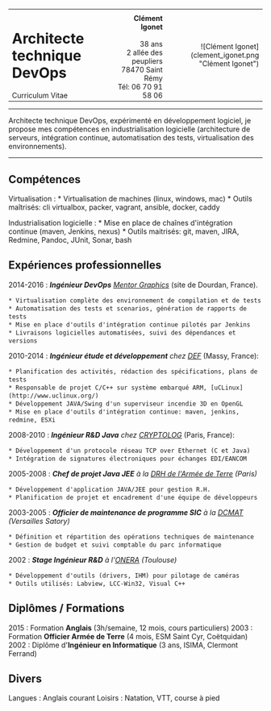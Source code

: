 <table width="100%">
	<tr>
		<td style="vertical-align:top;" align="left">
	  	<h1>Architecte technique DevOps</h1>
			Curriculum Vitae
		</td>
		<td style="vertical-align:bottom;" align="right" width="22%">
			<b>Clément Igonet</b> <br/>
			<clement@igonet.fr> <br/>
			38 ans <br/>
			2 allée des peupliers <br/>
			78470 Saint Rémy <br/>
			Tél: 06 70 91 58 06 <br/>
		</td>
		<td align="right">![Clément Igonet](clement_igonet.png "Clément Igonet")</td>
	</tr>
</table>

----

Architecte technique DevOps, expérimenté en développement logiciel, je propose mes compétences en
industrialisation logicielle (architecture de serveurs, intégration continue, automatisation des tests, virtualisation des environnements).

----

Compétences
--------------------

Virtualisation
:   * Virtualisation de machines (linux, windows, mac)
    * Outils maîtrisés: cli virtualbox, packer, vagrant, ansible, docker, caddy

Industrialisation logicielle
:   * Mise en place de chaînes d'intégration continue (maven, Jenkins, nexus)
    * Outils maitrisés: git, maven, JIRA, Redmine, Pandoc, JUnit, Sonar, bash


Expériences professionnelles
--------------------

2014-2016
:   ***Ingénieur DevOps** [Mentor Graphics](http://www.mentor.com/)*
	(site de Dourdan, France).

	* Virtualisation complète des environnement de compilation et de tests
	* Automatisation des tests et scenarios, génération de rapports de tests
	* Mise en place d'outils d'intégration continue pilotés par Jenkins
	* Livraisons logicielles automatisées, suivi des dépendances et versions

2010-2014
:   ***Ingénieur étude et développement** chez [DEF](http://def-online.com)*
	(Massy, France):

	* Planification des activités, rédaction des spécifications, plans de tests
	* Responsable de projet C/C++ sur système embarqué ARM, [uCLinux](http://www.uclinux.org/)
	* Développement JAVA/Swing d'un superviseur incendie 3D en OpenGL
	* Mise en place d'outils d'intégration continue: maven, jenkins, redmine, ESXi

2008-2010
:	***Ingénieur R&D Java** chez [CRYPTOLOG](http://www.cryptolog.com)* (Paris, France):

	* Développement d'un protocole réseau TCP over Ethernet (C et Java)
	* Intégration de signatures électroniques pour échanges EDI/EANCOM

2005-2008
:	***Chef de projet Java JEE** à la [DRH de l'Armée de Terre](http://www.defense.gouv.fr/terre/l-armee-de-terre-au-contact/les-grands-commandeurs/drhat) (Paris)*

	* Développement d'application JAVA/JEE pour gestion R.H.
	* Planification de projet et encadrement d'une équipe de développeurs

2003-2005
:	***Officier de maintenance de programme SIC** à la [DCMAT](http://www.defense.gouv.fr/terre/presentation/directions-commandements-et-centres/maintenance/direction-centrale-du-materiel/%28language%29/fre-FR#SearchText=direction%20centrale#xtcr=1) (Versailles Satory)*

	* Définition et répartition des opérations techniques de maintenance
	* Gestion de budget et suivi comptable du parc informatique

2002
:	***Stage Ingénieur R&D** à l'[ONERA](http://www.onera.fr/fr/nos-centres/midi-pyrenees-toulouse) (Toulouse)*

	* Développement d'outils (drivers, IHM) pour pilotage de caméras
	* Outils utilisés: Labview, LCC-Win32, Visual C++

Diplômes / Formations
--------------------

2015
:	Formation **Anglais** (3h/semaine, 12 mois, cours particuliers)
2003
:	Formation **Officier Armée de Terre** (4 mois, ESM Saint Cyr, Coëtquidan)
2002
:	Diplôme d'**Ingénieur en Informatique** (3 ans, ISIMA, Clermont Ferrand)

Divers
--------------------

Langues
:	Anglais courant
Loisirs
:	Natation, VTT, course à pied
